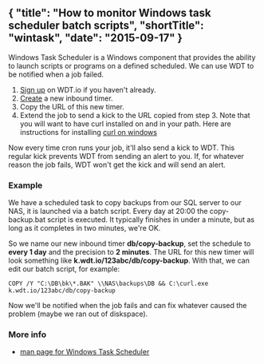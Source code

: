 {
  "title": "How to monitor Windows task scheduler batch scripts",
  "shortTitle": "wintask",
  "date": "2015-09-17"
}
---
Windows Task Scheduler is a Windows component that provides the ability to launch scripts or programs on a defined scheduled. We can use WDT to be notified when a job failed.

1. [Sign up](https://wdt.io/signup) on WDT.io if you haven't already.
2. [Create](inbound_timer.html) a new inbound timer.
3. Copy the URL of this new timer.
4. Extend the job to send a kick to the URL copied from step 3.  Note that you will want to have curl installed on and in your path.  Here are instructions for installing [curl on windows](windows_curl.html)

Now every time cron runs your job, it'll also send a kick to WDT. This regular kick prevents WDT from sending an alert to you. If, for whatever reason the job fails, WDT won't get the kick and will send an alert.


### Example

We have a scheduled task to copy backups from our SQL server to our NAS, it is launched via a batch script.
Every day at 20:00 the copy-backup.bat script is executed. It typically finishes in under a minute, but as long as it completes in two minutes, we're OK.

So we name our new inbound timer **db/copy-backup**, set the schedule to **every 1 day** and the precision to **2 minutes**. The URL for this new timer will look something like **k.wdt.io/123abc/db/copy-backup**. With that, we can edit our batch script, for example:

```batch
COPY /Y "C:\DB\bk\*.BAK" \\NAS\backups\DB && C:\curl.exe k.wdt.io/123abc/db/copy-backup
```
Now we'll be notified when the job fails and can fix whatever caused the problem (maybe we ran out of diskspace).

### More info

- [man page for Windows Task Scheduler](http://windows.microsoft.com/en-ca/windows/schedule-task#1TC=windows-7)
